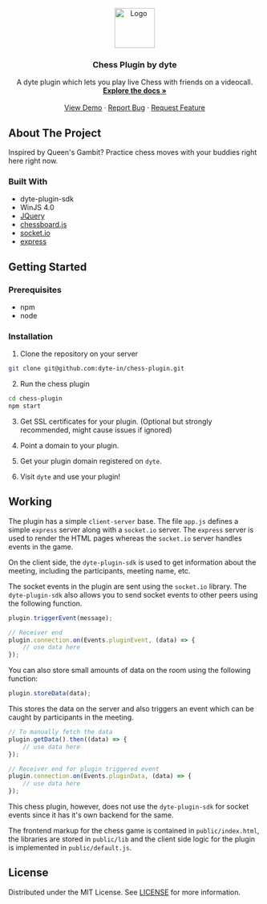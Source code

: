 <p align="center">
  <a href="https://dyte.in">
    <img src="https://dyte-uploads.s3.ap-south-1.amazonaws.com/dyte-logo-dark.svg" alt="Logo" width="80">
  </a>

  <h3 align="center">Chess Plugin by dyte</h3>

  <p align="center">
    A dyte plugin which lets you play live Chess with friends on a videocall.
    <br />
    <a href="https://github.com/dyte-in/chess-plugin"><strong>Explore the docs »</strong></a>
    <br />
    <br />
    <a href="https://app.dyte.in">View Demo</a>
    ·
    <a href="https://github.com/dyte-in/chess-plugin/issues">Report Bug</a>
    ·
    <a href="https://github.com/dyte-in/chess-plugin/issues">Request Feature</a>
  </p>
</p>

## About The Project

Inspired by Queen's Gambit? Practice chess moves with your buddies right here right now.

### Built With

- dyte-plugin-sdk
- WinJS 4.0
- [JQuery](https://jquery.com/)
- [chessboard.js](https://chessboardjs.com/)
- [socket.io](https://socket.io/)
- [express](https://www.npmjs.com/package/express)


## Getting Started

### Prerequisites

- npm
- node

### Installation

1. Clone the repository on your server
```bash
git clone git@github.com:dyte-in/chess-plugin.git
```

2. Run the chess plugin
```bash
cd chess-plugin
npm start
```

3. Get SSL certificates for your plugin. (Optional but strongly recommended, might cause issues if ignored)

4. Point a domain to your plugin.

5. Get your plugin domain registered on `dyte`.

6. Visit `dyte` and use your plugin!


## Working

The plugin has a simple `client-server` base. The file `app.js` defines a simple `express` server along with a `socket.io` server. The `express` server is used to render the HTML pages whereas the `socket.io` server handles events in the game.


On the client side, the `dyte-plugin-sdk` is used to get information about the meeting, including the participants, meeting name, etc.


The socket events in the plugin are sent using the `socket.io` library. The `dyte-plugin-sdk` also allows you to send socket events to other peers using the following function.

```js
plugin.triggerEvent(message);

// Receiver end
plugin.connection.on(Events.pluginEvent, (data) => {
    // use data here
});
```

You can also store small amounts of data on the room using the following function:

```js
plugin.storeData(data);
```

This stores the data on the server and also triggers an event which can be caught by participants in the meeting.

```js
// To manually fetch the data
plugin.getData().then((data) => {
    // use data here
});

// Receiver end for plugin triggered event
plugin.connection.on(Events.pluginData, (data) => {
    // use data here
});
```

This chess plugin, however, does not use the `dyte-plugin-sdk` for socket events since it has it's own backend for the same.

The frontend markup for the chess game is contained in `public/index.html`, the libraries are stored in `public/lib` and the client side logic for the plugin is implemented in `public/default.js`.


## License

Distributed under the MIT License. See [LICENSE](./LICENSE) for more information.
